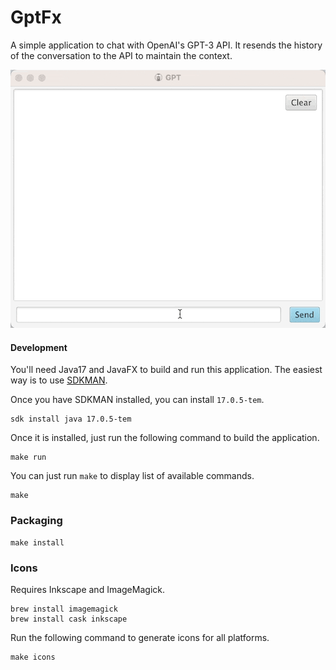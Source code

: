 # GptFx

A simple application to chat with OpenAI's GPT-3 API.
It resends the history of the conversation to the API to maintain the context.

![Demo](docs/images/gptfx-demo.gif)

#### Development

You'll need Java17 and JavaFX to build and run this application.
The easiest way is to use [SDKMAN](https://sdkman.io/).

Once you have SDKMAN installed, you can install `17.0.5-tem`.

```shell
sdk install java 17.0.5-tem
```

Once it is installed, just run the following command to build the application.

```shell
make run 
```  

You can just run `make` to display list of available commands.

```shell
make
```

### Packaging

```shell
make install
```

### Icons

Requires Inkscape and ImageMagick.

```shell
brew install imagemagick
brew install cask inkscape
```

Run the following command to generate icons for all platforms.

```shell
make icons
```
